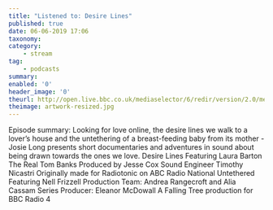 ```yaml
---
title: "Listened to: Desire Lines"
published: true
date: 06-06-2019 17:06
taxonomy:
category:
	- stream
tag:
	- podcasts
summary:
enabled: '0'
header_image: '0'
theurl: http://open.live.bbc.co.uk/mediaselector/6/redir/version/2.0/mediaset/audio-nondrm-download/proto/http/vpid/p07bhlxl.mp3
theimage: artwork-resized.jpg
--- 
```

Episode summary: Looking for love online, the desire lines we walk to a lover’s house and the untethering of a breast-feeding baby from its mother - Josie Long presents short documentaries and adventures in sound about being drawn towards the ones we love. Desire Lines Featuring Laura Barton The Real Tom Banks Produced by Jesse Cox Sound Engineer Timothy Nicastri Originally made for Radiotonic on ABC Radio National Untethered Featuring Nell Frizzell Production Team: Andrea Rangecroft and Alia Cassam Series Producer: Eleanor McDowall A Falling Tree production for BBC Radio 4
